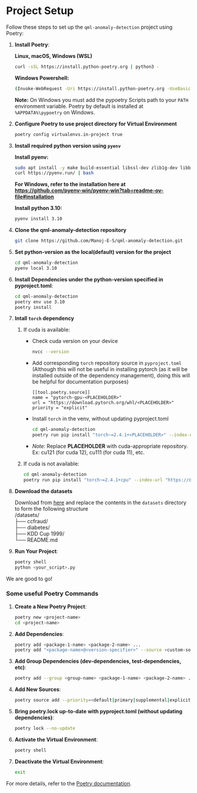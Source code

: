 # Project Setup

Follow these steps to set up the `qml-anomaly-detection` project using Poetry:

1. **Install Poetry**:

    **Linux, macOS, Windows (WSL)**
    ```sh
    curl -sSL https://install.python-poetry.org | python3 -
    ```
    **Windows Powershell:**
    ```sh
    (Invoke-WebRequest -Uri https://install.python-poetry.org -UseBasicParsing).Content | py -
    ```
    **Note:** On Windows you must add the pypoetry Scripts path to your `PATH` environment variable. Poetry by default is installed at `%APPDATA%\pypoetry` on Windows.

3. **Configure Poetry to use project directory for Virtual Environment**
    ```sh
    poetry config virtualenvs.in-project true
    ```

4. **Install required python version using `pyenv`**

    **Install pyenv:**
    ```sh
    sudo apt install -y make build-essential libssl-dev zlib1g-dev libbz2-dev libreadline-dev libsqlite3-dev wget curl llvm libncursesw5-dev xz-utils tk-dev libxml2-dev libxmlsec1-dev libffi-dev liblzma-dev
    curl https://pyenv.run/ | bash
    ```
    **For Windows, refer to the installation here at https://github.com/pyenv-win/pyenv-win?tab=readme-ov-file#installation**
   
    **Install python 3.10:**
    ```sh
    pyenv install 3.10
    ```

6. **Clone the qml-anomaly-detection repository**
    ```sh
    git clone https://github.com/Manoj-E-S/qml-anomaly-detection.git
    ```

7. **Set python-version as the local(default) version for the project**
    ```sh
    cd qml-anomaly-detection
    pyenv local 3.10
    ```

8. **Install Dependencies under the python-version specified in pyproject.toml**:
    ```sh
    cd qml-anomaly-detection
    poetry env use 3.10
    poetry install
    ```

9. **Intall `torch` dependency**
    1. If cuda is available:
        - Check cuda version on your device

            ```sh
            nvcc --version
            ```
        - Add corresponding `torch` repository source in `pyproject.toml` (Although this will not be useful in installing pytorch (as it will be installed outside of the dependency management), doing this will be helpful for documentation purposes)

            ```
            [[tool.poetry.source]]
            name = "pytorch-gpu-<PLACEHOLDER>"
            url = "https://download.pytorch.org/whl/<PLACEHOLDER>"
            priority = "explicit"
            ```
        - Install `torch` in the venv, without updating pyproject.toml

            ```sh
            cd qml-anomaly-detection
            poetry run pip install "torch~=2.4.1+<PLACEHOLDER>" --index-url "https://download.pytorch.org/whl/<PLACEHOLDER>"
            ```
        - *Note:* Replace **PLACEHOLDER** with cuda-appropriate repository. Ex: cu121 (for cuda 12), cu111 (for cuda 11), etc.
    
    2. If cuda is not available:

        ```sh
        cd qml-anomaly-detection
        poetry run pip install "torch~=2.4.1+cpu" --index-url "https://download.pytorch.org/whl/cpu/torch_stable.html"
        ```

9. **Download the datasets** 

    Download from [here](https://drive.google.com/file/d/1VDZccs-BXxPoLvGIkhFpVfTPiKd4LTWS/view?usp=sharing) and replace the contents in the `datasets` directory to form the following structure<br>
    /datasets/ <br>
    ├── ccfraud/ <br>
    ├── diabetes/ <br>
    ├── KDD Cup 1999/ <br>
    └── README.md <br>


10. **Run Your Project**:
    ```sh
    poetry shell
    python <your_script>.py
    ```

We are good to go!

### Some useful Poetry Commands

1. **Create a New Poetry Project**:
    ```sh
    poetry new <project-name>
    cd <project-name>
    ```

2. **Add Dependencies**:
    ```sh
    poetry add <package-1-name> <package-2-name> ...
    poetry add "<package-name>@<version-specifier>" --source <custom-source-name>
    ```

3. **Add Group Dependencies (dev-dependencies, test-dependencies, etc)**:
    ```sh
    poetry add --group <group-name> <package-1-name> <package-2-name> ...
    ```

4. **Add New Sources**:
    ```sh
    poetry source add --priority=<default|primary|supplemental|explicit> <custom-source-name> <source-url>
    ```

5. **Bring poetry.lock up-to-date with pyproject.toml (without updating dependencies)**:
    ```sh
    poetry lock --no-update
    ```

6. **Activate the Virtual Environment**:
    ```sh
    poetry shell
    ```

7. **Deactivate the Virtual Environment**:
    ```sh
    exit
    ```

For more details, refer to the [Poetry documentation](https://python-poetry.org/docs/).
